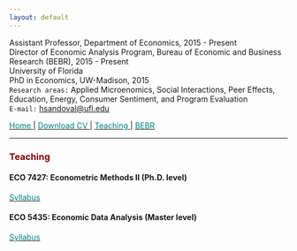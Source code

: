 ```yaml
---
layout: default
---
```


Assistant Professor, Department of Economics, 2015 - Present  
Director of Economic Analysis Program, Bureau of Economic and Business Research (BEBR), 2015 - Present  
University of Florida  
PhD in Economics, UW-Madison, 2015  
`Research areas:` Applied Microenomics, Social Interactions, Peer Effects, Education, Energy, Consumer Sentiment, and Program Evaluation  
`E-mail:` hsandoval@ufl.edu 

[<span style="color: teal"> Home </span> </a>](index.html) | <a href="https://hhsandoval.github.io/cvhhsg.pdf" target="_blank"> <span style="color: teal"> Download CV </span> </a> | [<span style="color: teal"> Teaching </span> </a>](teaching.html) | [<span style="color: teal"> BEBR </span> </a>](bebr.html)  

* * *

### <span style="color: maroon"> Teaching </span>

#### ECO 7427: Econometric Methods II (Ph.D. level)

<a href="https://hhsandoval.github.io/E7427S2022.pdf" target="_blank"> <span style="color: teal"> Syllabus </span> </a>

#### ECO 5435: Economic Data Analysis (Master level)

<a href="https://hhsandoval.github.io/E5435S2022.pdf" target="_blank"> <span style="color: teal"> Syllabus </span> </a>


